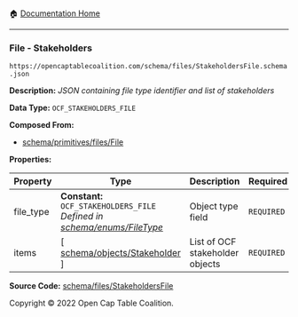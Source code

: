 :house: [Documentation Home](https://naveedn.github.io/Open-Cap-Format-OCF)

---

### File - Stakeholders

`https://opencaptablecoalition.com/schema/files/StakeholdersFile.schema.json`

**Description:** _JSON containing file type identifier and list of stakeholders_

**Data Type:** `OCF_STAKEHOLDERS_FILE`

**Composed From:**

- [schema/primitives/files/File](https://naveedn.github.io/Open-Cap-Format-OCF/schema/primitives/files/File)

**Properties:**

| Property  | Type                                                                                                                                                | Description                     | Required   |
| --------- | --------------------------------------------------------------------------------------------------------------------------------------------------- | ------------------------------- | ---------- |
| file_type | **Constant:** `OCF_STAKEHOLDERS_FILE`</br>_Defined in [schema/enums/FileType](https://naveedn.github.io/Open-Cap-Format-OCF/schema/enums/FileType)_ | Object type field               | `REQUIRED` |
| items     | [ [schema/objects/Stakeholder](https://naveedn.github.io/Open-Cap-Format-OCF/schema/objects/Stakeholder) ]                                          | List of OCF stakeholder objects | `REQUIRED` |

**Source Code:** [schema/files/StakeholdersFile](https://github.com/Open-Cap-Table-Coalition/Open-Cap-Format-OCF/blob/main/schema/files/StakeholdersFile.schema.json)

Copyright © 2022 Open Cap Table Coalition.
